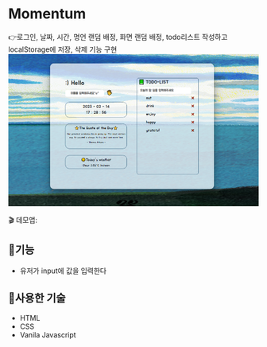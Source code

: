 # Momentum
:point_right:로그인, 날짜, 시간, 명언 랜덤 배정, 화면 랜덤 배정, todo리스트 작성하고 localStorage에 저장, 삭제 기능 구현
![todoList](./img/momentum-img.PNG)

:clapper: 데모앱:
## :memo:기능
+ 유저가 input에 값을 입력한다

## :hammer:사용한 기술
+ HTML
+ CSS
+ Vanila Javascript
